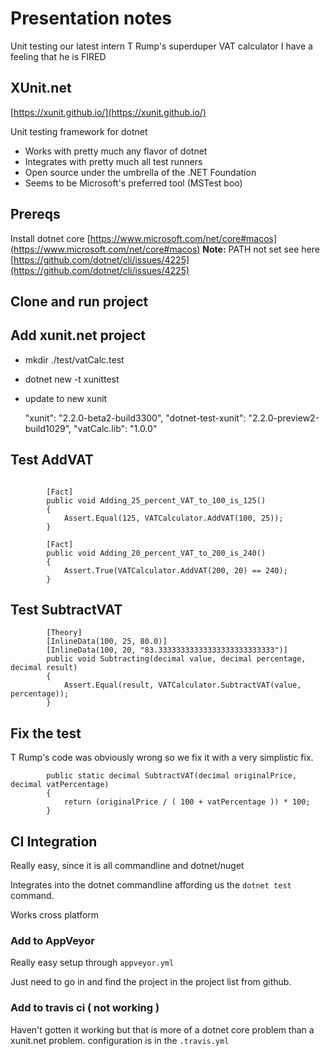 # Presentation notes

Unit testing our latest intern T Rump's superduper VAT calculator
I have a feeling that he is FIRED


## XUnit.net

[https://xunit.github.io/](https://xunit.github.io/)

Unit testing framework for dotnet

* Works with pretty much any flavor of dotnet
* Integrates with pretty much all test runners
* Open source under the umbrella of the .NET Foundation
* Seems to be Microsoft's preferred tool (MSTest boo)

## Prereqs

Install dotnet core [https://www.microsoft.com/net/core#macos](https://www.microsoft.com/net/core#macos)
**Note:** PATH not set see here [https://github.com/dotnet/cli/issues/4225](https://github.com/dotnet/cli/issues/4225)

## Clone and run project
## Add xunit.net project

* mkdir ./test/vatCalc.test
* dotnet new -t xunittest

* update to new xunit

    "xunit": "2.2.0-beta2-build3300",
    "dotnet-test-xunit": "2.2.0-preview2-build1029",
    "vatCalc.lib": "1.0.0"

## Test AddVAT

```

        [Fact]
        public void Adding_25_percent_VAT_to_100_is_125() 
        {
            Assert.Equal(125, VATCalculator.AddVAT(100, 25));
        }

        [Fact]
        public void Adding_20_percent_VAT_to_200_is_240() 
        {
            Assert.True(VATCalculator.AddVAT(200, 20) == 240);
        }

```
## Test SubtractVAT


```
        [Theory]
        [InlineData(100, 25, 80.0)]
        [InlineData(100, 20, "83.33333333333333333333333333")]
        public void Subtracting(decimal value, decimal percentage, decimal result)
        {
            Assert.Equal(result, VATCalculator.SubtractVAT(value, percentage));
        }
```

## Fix the test

T Rump's code was obviously wrong so we fix it with a very simplistic fix. 

```
        public static decimal SubtractVAT(decimal originalPrice, decimal vatPercentage)
        {    
            return (originalPrice / ( 100 + vatPercentage )) * 100;
        }
```

## CI Integration

Really easy, since it is all commandline and dotnet/nuget

Integrates into the dotnet commandline affording us the `dotnet test` command.

Works cross platform

### Add to AppVeyor

Really easy setup through `appveyor.yml`

Just need to go in and find the project in the project list from github. 

### Add to travis ci ( not working )

 Haven't gotten it working but that is more of a dotnet core problem than a xunit.net problem. 
 configuration is in the `.travis.yml`